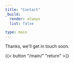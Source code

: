 ```yaml
---
title: "Contact"
_build:
  render: always
  list: false

type: main
---
```


Thanks, we'll get in touch soon.

{{< button "/main/" "return" >}}
